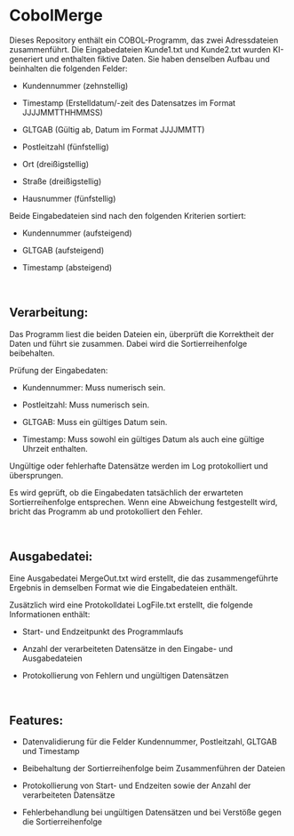 # CobolMerge


Dieses Repository enthält ein COBOL-Programm, das zwei Adressdateien zusammenführt. Die Eingabedateien Kunde1.txt und Kunde2.txt wurden KI-generiert und enthalten fiktive Daten. Sie haben denselben Aufbau und beinhalten die folgenden Felder:

* Kundennummer (zehnstellig)

* Timestamp (Erstelldatum/-zeit des Datensatzes im Format JJJJMMTTHHMMSS)

* GLTGAB (Gültig ab, Datum im Format JJJJMMTT)

* Postleitzahl (fünfstellig)

* Ort (dreißigstellig)

* Straße (dreißigstellig)

* Hausnummer (fünfstellig)

Beide Eingabedateien sind nach den folgenden Kriterien sortiert:

* Kundennummer (aufsteigend)

* GLTGAB (aufsteigend)

* Timestamp (absteigend)

<br> 

## Verarbeitung:

Das Programm liest die beiden Dateien ein, überprüft die Korrektheit der Daten und führt sie zusammen. Dabei wird die Sortierreihenfolge beibehalten.

Prüfung der Eingabedaten:

* Kundennummer: Muss numerisch sein.

* Postleitzahl: Muss numerisch sein.

* GLTGAB: Muss ein gültiges Datum sein.

* Timestamp: Muss sowohl ein gültiges Datum als auch eine gültige Uhrzeit enthalten.

Ungültige oder fehlerhafte Datensätze werden im Log protokolliert und übersprungen.

Es wird geprüft, ob die Eingabedaten tatsächlich der erwarteten Sortierreihenfolge entsprechen. Wenn eine Abweichung festgestellt wird, bricht das Programm ab und protokolliert den Fehler.

<br> 

## Ausgabedatei:

Eine Ausgabedatei MergeOut.txt wird erstellt, die das zusammengeführte Ergebnis in demselben Format wie die Eingabedateien enthält.

Zusätzlich wird eine Protokolldatei LogFile.txt erstellt, die folgende Informationen enthält:

* Start- und Endzeitpunkt des Programmlaufs

* Anzahl der verarbeiteten Datensätze in den Eingabe- und Ausgabedateien

* Protokollierung von Fehlern und ungültigen Datensätzen

<br> 

## Features:

* Datenvalidierung für die Felder Kundennummer, Postleitzahl, GLTGAB und Timestamp

* Beibehaltung der Sortierreihenfolge beim Zusammenführen der Dateien

* Protokollierung von Start- und Endzeiten sowie der Anzahl der verarbeiteten Datensätze

* Fehlerbehandlung bei ungültigen Datensätzen und bei Verstöße gegen die Sortierreihenfolge
